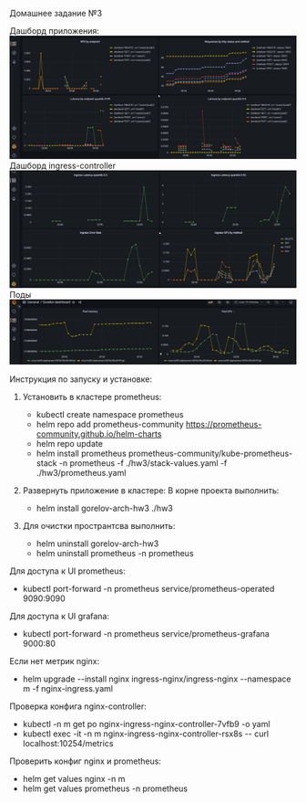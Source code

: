 Домашнее задание №3

Дашборд приложения:
![img_1.png](img_1.png)
Дашборд ingress-controller
![img_2.png](img_2.png)
Поды
![img.png](img.png)


Инструкция по запуску и установке:

1) Установить в кластере prometheus:
   - kubectl create namespace prometheus
   - helm repo add prometheus-community https://prometheus-community.github.io/helm-charts
   - helm repo update 
   - helm install prometheus prometheus-community/kube-prometheus-stack -n prometheus -f ./hw3/stack-values.yaml -f ./hw3/prometheus.yaml

2) Развернуть приложение в кластере:
   В корне проекта выполнить:
   - helm install gorelov-arch-hw3 ./hw3

3) Для очистки пространтсва выполнить:
   - helm uninstall gorelov-arch-hw3
   - helm uninstall prometheus -n prometheus

Для доступа к UI prometheus:
- kubectl port-forward -n prometheus service/prometheus-operated 9090:9090

Для доступа к UI grafana:
- kubectl port-forward -n prometheus service/prometheus-grafana 9000:80

Если нет метрик nginx:
- helm upgrade --install nginx ingress-nginx/ingress-nginx --namespace m -f nginx-ingress.yaml
  
Проверка конфига nginx-controller:
- kubectl -n m get po nginx-ingress-nginx-controller-7vfb9 -o yaml
- kubectl exec -it -n m nginx-ingress-nginx-controller-rsx8s -- curl localhost:10254/metrics
  
Проверить конфиг nginx и prometheus:
- helm get values nginx -n m
- helm get values prometheus -n prometheus